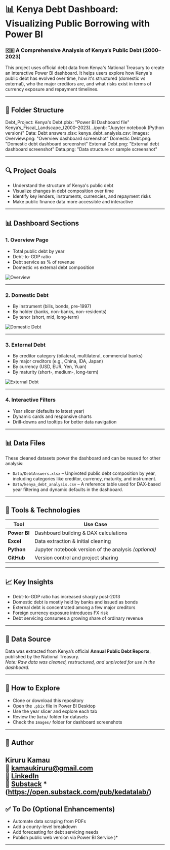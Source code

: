 # 📊 Kenya Debt Dashboard: Visualizing Public Borrowing with Power BI

### 🇰🇪 A Comprehensive Analysis of Kenya’s Public Debt (2000–2023)

This project uses official debt data from Kenya's National Treasury to create an interactive Power BI dashboard. It helps users explore how Kenya's public debt has evolved over time, how it's structured (domestic vs external), who the major creditors are, and what risks exist in terms of currency exposure and repayment timelines.

---

## 📁 Folder Structure

Debt_Project:
  Kenya's Debt.pbix: "Power BI Dashboard file"
  Kenya’s_Fiscal_Landscape_(2000–2023)...ipynb: "Jupyter notebook (Python version)"
  Data:
    Debt answers.xlsx: 
    kenya_debt_analysis.csv: 
  Images:
    Overview.png: "Overview dashboard screenshot"
    Domestic Debt.png: "Domestic debt dashboard screenshot"
    External Debt.png: "External debt dashboard screenshot"
    Data.png: "Data structure or sample screenshot"


---

## 🔍 Project Goals

- Understand the structure of Kenya's public debt  
- Visualize changes in debt composition over time  
- Identify key lenders, instruments, currencies, and repayment risks  
- Make public finance data more accessible and interactive

---

## 📊 Dashboard Sections

### 1. Overview Page
- Total public debt by year
- Debt-to-GDP ratio
- Debt service as % of revenue
- Domestic vs external debt composition

![Overview](Image/Overview.png)

---

### 2. Domestic Debt
- By instrument (bills, bonds, pre-1997)
- By holder (banks, non-banks, non-residents)
- By tenor (short, mid, long-term)

![Domestic Debt](Images/Domestic%20Debt.png)

---

### 3. External Debt
- By creditor category (bilateral, multilateral, commercial banks)
- By major creditors (e.g., China, IDA, Japan)
- By currency (USD, EUR, Yen, Yuan)
- By maturity (short-, medium-, long-term)

![External Debt](Images/External%20Debt.png)

---

### 4. Interactive Filters
- Year slicer (defaults to latest year)
- Dynamic cards and responsive charts
- Drill-downs and tooltips for better data navigation

---

## 📊 Data Files

These cleaned datasets power the dashboard and can be reused for other analysis:

- `Data/DebtAnswers.xlsx` – Unpivoted public debt composition by year, including categories like creditor, currency, maturity, and instrument.
- `Data/kenya_debt_analysis.csv` – A reference table used for DAX-based year filtering and dynamic defaults in the dashboard.

---

## 🧰 Tools & Technologies

| Tool        | Use Case                             |
|-------------|--------------------------------------|
| **Power BI** | Dashboard building & DAX calculations |
| **Excel**    | Data extraction & initial cleaning    |
| **Python**   | Jupyter notebook version of the analysis *(optional)* |
| **GitHub**   | Version control and project sharing   |

---

## 📈 Key Insights

- Debt-to-GDP ratio has increased sharply post-2013  
- Domestic debt is mostly held by banks and issued as bonds  
- External debt is concentrated among a few major creditors  
- Foreign currency exposure introduces FX risk  
- Debt servicing consumes a growing share of ordinary revenue

---

## 📂 Data Source

Data was extracted from Kenya’s official **Annual Public Debt Reports**, published by the National Treasury.  
*Note: Raw data was cleaned, restructured, and unpivoted for use in the dashboard.*

---

## 💬 How to Explore

- Clone or download this repository  
- Open the `.pbix` file in Power BI Desktop  
- Use the year slicer and explore each tab  
- Review the `Data/` folder for datasets  
- Check the `Images/` folder for dashboard screenshots

---

## 📣 Author

**Kiruru Kamau**  
📧 kamaukiruru@gmail.com  
🔗 [LinkedIn](www.linkedin.com/in/timothy-kamau-379133234)  
📝 [Substack](#) *(https://open.substack.com/pub/kedatalab/)
---


## ✅ To Do (Optional Enhancements)

- Automate data scraping from PDFs  
- Add a county-level breakdown  
- Add forecasting for debt servicing needs  
- Publish public web version via Power BI Service
)*

---
